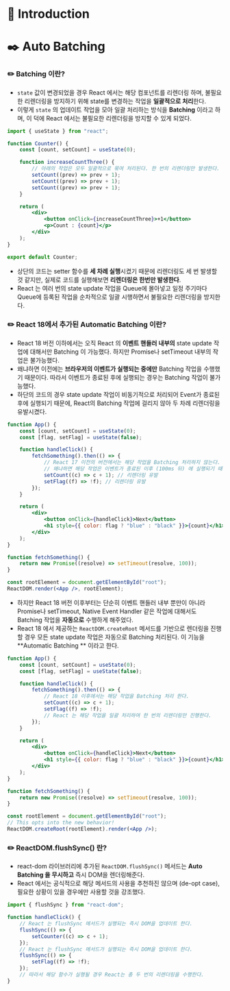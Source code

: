 # 📖 Introduction

# ✒️ Auto Batching

### ✏️ Batching 이란?

- `state` 값이 변경되었을 경우 React 에서는 해당 컴포넌트를 리렌더링 하며, 불필요한 리렌더링을 방지하기 위해 state를 변경하는 작업을 **일괄적으로 처리**한다.
- 이렇게 `state` 의 업데이트 작업을 모아 일괄 처리하는 방식을 **Batching** 이라고 하며, 이 덕에 React 에서는 불필요한 리렌더링을 방지할 수 있게 되었다.

```jsx
import { useState } from "react";

function Counter() {
	const [count, setCount] = useState(0);

	function increaseCountThree() {
		// 아래의 작업은 모두 일괄적으로 묶여 처리된다. 한 번의 리렌더링만 발생한다.
		setCount((prev) => prev + 1);
		setCount((prev) => prev + 1);
		setCount((prev) => prev + 1);
	}

	return (
		<div>
			<button onClick={increaseCountThree}>+1</button>
			<p>Count : {count}</p>
		</div>
	);
}

export default Counter;
```

- 상단의 코드는 setter 함수를 **세 차례 실행**시켰기 때문에 리렌더링도 세 번 발생할 것 같지만, 실제로 코드를 실행해보면 **리렌더링은 한번만 발생한다**.
- React 는 여러 번의 state update 작업을 Queue에 몰아넣고 일정 주기마다 Queue에 등록된 작업을 순차적으로 일괄 시행하면서 불필요한 리렌더링을 방지한다.

### ✏️ React 18에서 추가된 Automatic Batching 이란?

- React 18 버전 이하에서는 오직 React 의 **이벤트 핸들러 내부의** state update 작업에 대해서만 Batching 이 가능했다. 하지만 Promise나 setTimeout 내부의 작업은 불가능했다.
- 왜냐하면 이전에는 **브라우저의 이벤트가 실행되는 중에만** Batching 작업을 수행했기 때문이다. 따라서 이벤트가 종료된 후에 실행되는 경우는 Batching 작업이 불가능했다.
- 하단의 코드의 경우 state update 작업이 비동기적으로 처리되어 Event가 종료된 후에 실행되기 때문에, React의 Batching 작업에 걸리지 않아 두 차례 리렌더링을 유발시켰다.

```jsx
function App() {
	const [count, setCount] = useState(0);
	const [flag, setFlag] = useState(false);

	function handleClick() {
		fetchSomething().then(() => {
			// React 17 이전의 버전에서는 해당 작업을 Batching 처리하지 않는다.
			// 왜냐하면 해당 작업은 이벤트가 종료된 이후 (100ms 뒤) 에 실행되기 때문이다.
			setCount((c) => c + 1); // 리렌더링 유발
			setFlag((f) => !f); // 리렌더링 유발
		});
	}

	return (
		<div>
			<button onClick={handleClick}>Next</button>
			<h1 style={{ color: flag ? "blue" : "black" }}>{count}</h1>
		</div>
	);
}

function fetchSomething() {
	return new Promise((resolve) => setTimeout(resolve, 100));
}

const rootElement = document.getElementById("root");
ReactDOM.render(<App />, rootElement);
```

- 하지만 React 18 버전 이후부터는 단순히 이벤트 핸들러 내부 뿐만이 아니라 Promise나 setTimeout, Native Event Handler 같은 작업에 대해서도 Batching 작업을 **자동으로** 수행하게 해주었다.
- React 18 에서 제공하는 `ReactDOM.createRoot` 메서드를 기반으로 렌더링을 진행할 경우 모든 state update 작업은 자동으로 Batching 처리된다. 이 기능을 **Automatic Batching ** 이라고 한다.

```jsx
function App() {
	const [count, setCount] = useState(0);
	const [flag, setFlag] = useState(false);

	function handleClick() {
		fetchSomething().then(() => {
			// React 18 이후에서는 해당 작업을 Batching 처리 한다.
			setCount((c) => c + 1);
			setFlag((f) => !f);
			// React 는 해당 작업을 일괄 처리하여 한 번의 리렌더링만 진행한다.
		});
	}

	return (
		<div>
			<button onClick={handleClick}>Next</button>
			<h1 style={{ color: flag ? "blue" : "black" }}>{count}</h1>
		</div>
	);
}

function fetchSomething() {
	return new Promise((resolve) => setTimeout(resolve, 100));
}

const rootElement = document.getElementById("root");
// This opts into the new behavior!
ReactDOM.createRoot(rootElement).render(<App />);
```

### ✏️ ReactDOM.flushSync() 란?

- react-dom 라이브러리에 추가된 `ReactDOM.flushSync()` 메서드는 **Auto Batching 을 무시하고** 즉시 DOM을 렌더링해준다.
- React 에서는 공식적으로 해당 메서드의 사용을 추천하진 않으며 (de-opt case), 필요한 상황이 있을 경우에만 사용할 것을 강조했다.

```jsx
import { flushSync } from "react-dom";

function handleClick() {
	// React 는 flushSync 메서드가 실행되는 즉시 DOM을 업데이트 한다.
	flushSync(() => {
		setCounter((c) => c + 1);
	});
	// React 는 flushSync 메서드가 실행되는 즉시 DOM을 업데이트 한다.
	flushSync(() => {
		setFlag((f) => !f);
	});
	// 따라서 해당 함수가 실행될 경우 React는 총 두 번의 리렌더링을 수행한다.
}
```
